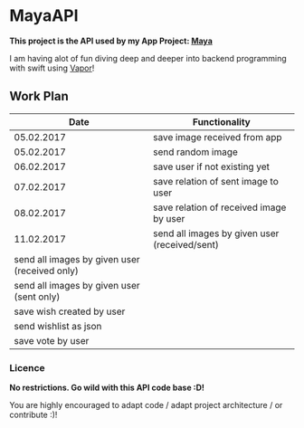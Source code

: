 # MayaAPI

**This project is the API used by my App Project: [Maya](https://github.com/MartinLasek/Maya)**

I am having alot of fun diving deep and deeper into backend programming with swift using [Vapor](https://github.com/vapor/vapor)!

## Work Plan

Date | Functionality
--- | ---
05.02.2017 | save image received from app
05.02.2017 | send random image
06.02.2017 | save user if not existing yet
07.02.2017 | save relation of sent image to user
08.02.2017 | save relation of received image by user
11.02.2017 | send all images by given user (received/sent)
 | send all images by given user (received only)
 | send all images by given user (sent only)
 | save wish created by user
 | send wishlist as json
 | save vote by user

### Licence
**No restrictions. Go wild with this API code base :D!**

You are highly encouraged to adapt code / adapt project architecture / or contribute :)!
